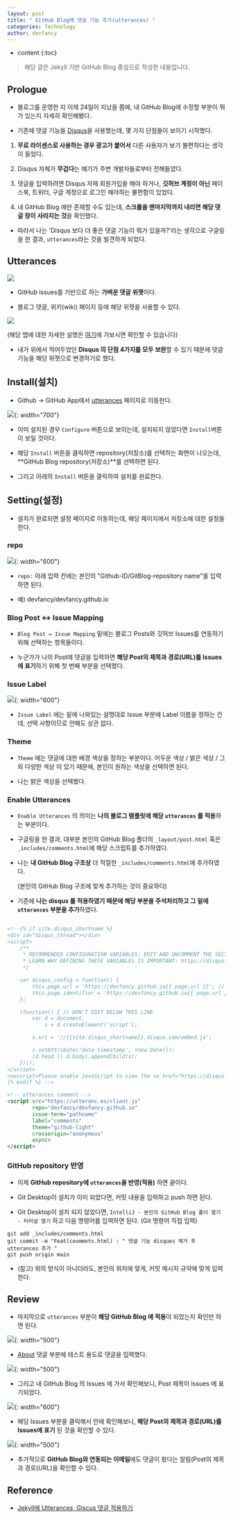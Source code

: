 ```yaml
---
layout: post
title: " GitHub Blog에 댓글 기능 추가(utterances) "
categories: Technology
author: devfancy
---
```

* content
{:toc}

> 해당 글은 Jekyll 기반 GitHub Blog 중심으로 작성한 내용입니다.

## Prologue

* 블로그를 운영한 지 이제 24일이 지났을 쯤에, 내 GitHub Blog에 수정할 부분이 뭐가 있는지 자세히 확인해봤다.

* 기존에 댓글 기능을 [Disqus](https://disqus.com/)을 사용했는데, 몇 가지 단점들이 보이기 시작했다.

1. **무료 라이센스로 사용하는 경우 광고가 붙어서** 다른 사용자가 보기 불편하다는 생각이 들었다.

2. Disqus 자체가 **무겁다**는 얘기가 주변 개발자들로부터 전해들었다.

3. 댓글을 입력하려면 Disqus 자체 회원가입을 해야 하거나, **깃허브 계정이 아닌** 페이스북, 트위터, 구글 계정으로 로그인 해야하는 불편함이 있었다.

4. 내 GitHub Blog 에만 존재할 수도 있는데, **스크롤을 맨마지막까지 내리면 해당 댓글 창이 사라지는 것**을 확인했다.

* 따라서 나는 'Disqus 보다 더 좋은 댓글 기능이 뭐가 있을까?'라는 생각으로 구글링을 한 결과, `utterances`라는 것을 발견하게 되었다.

## Utterances

![](/assets/img/technology/utterances.png)

* GitHub issues를 기반으로 하는 **가벼운 댓글 위젯**이다. 

* 블로그 댓글, 위키(wiki) 페이지 등에 해당 위젯을 사용할 수 있다.

![](/assets/img/technology/utterances_characteristic.png)

(해당 앱에 대한 자세한 설명은 [여기](https://utteranc.es/)에 가보시면 확인할 수 있습니다)

* 내가 위에서 적어두었던 **Disqus 의 단점 4가지를 모두 보완**할 수 있기 때문에 댓글 기능을 해당 위젯으로 변경하기로 했다.

## Install(설치)

* Github -> GitHub App에서 [utterances](https://github.com/apps/utterances) 페이지로 이동한다.

![](/assets/img/technology/utterances_2.png){: width="700"}

* 이미 설치된 경우 `Configure` 버튼으로 보이는데, 설치되지 않았다면 `Install`버튼이 보일 것이다.

* 해당 `Install` 버튼을 클릭하면 repository(저장소)를 선택하는 화면이 나오는데, **GitHub Blog repository(저장소)**를 선택하면 된다.

* 그리고 아래의 `Install` 버튼을 클릭하여 설치를 완료한다.

## Setting(설정)

* 설치가 완료되면 설정 페이지로 이동하는데, 해당 페이지에서 저장소에 대한 설정을 한다.

### repo

![](/assets/img/technology/utterances_setting_1.png){: width="600"}

* `repo:` 아래 입력 칸에는 본인의 "Github-ID/GitBlog-repository name"을 입력하면 된다.

* 예) devfancy/devfancy.github.io

### Blog Post ↔️ Issue Mapping

* `Blog Post ↔️ Issue Mapping` 밑에는 블로그 Posts와 깃허브 Issues를 연동하기 위해 선택하는 항목들이다.

* 누군가가 나의 Post에 댓글을 입력하면 **해당 Post의 제목과 경로(URL)를 Issues에 표기**하기 위해 첫 번째 부분을 선택했다.

### Issue Label

![](/assets/img/technology/utterances_setting_2.png){: width="600"}

* `Issue Label` 에는 밑에 나와있는 설명대로 Issue 부분에 Label 이름을 정하는 건데, 선택 사항이므로 안해도 상관 없다.

### Theme

* `Theme` 에는 댓글에 대한 배경 색상을 정하는 부분이다. 어두운 색상 / 밝은 색상 / 그외 다양한 색상 이 있기 때문에, 본인이 원하는 색상을 선택하면 된다.

* 나는 밝은 색상을 선택했다.

### Enable Utterances

* `Enable Utterances` 의 의미는 **나의 블로그 탬플릿에 해당 `utterances` 를 적용**하는 부분이다.

* 구글링을 한 결과, 대부분 본인의 GitHub Blog 폴더의 `_layout/post.html` 혹은 `_includes/comments.html`에 해당 스크립트를 추가하였다.

* 나는 **내 GitHub Blog 구조상** 더 적절한 `_includes/comments.html`에 추가하였다. 

     (본인의 GitHub Blog 구조에 맞게 추가하는 것이 중요하다)

* 기존에 **나는 disqus 를 적용하였기 때문에 해당 부분을 주석처리하고 그 밑에 `utterances` 부분을 추가**하였다.

```html

<!--{% if site.disqus_shortname %}
<div id="disqus_thread"></div>
<script>
    /**
     * RECOMMENDED CONFIGURATION VARIABLES: EDIT AND UNCOMMENT THE SECTION BELOW TO INSERT DYNAMIC VALUES FROM YOUR PLATFORM OR CMS.
     * LEARN WHY DEFINING THESE VARIABLES IS IMPORTANT: https://disqus.com/admin/universalcode/#configuration-variables
     */

    var disqus_config = function() {
        this.page.url = 'https://devfancy.github.io{{ page.url }}'; // Replace PAGE_URL with your page's canonical URL variable
        this.page.identifier = 'https://devfancy.github.io{{ page.url }}'; // Replace PAGE_IDENTIFIER with your page's unique identifier variable
    };

    (function() { // DON'T EDIT BELOW THIS LINE
        var d = document,
            s = d.createElement('script');

        s.src = '//{{site.disqus_shortname}}.disqus.com/embed.js';

        s.setAttribute('data-timestamp', +new Date());
        (d.head || d.body).appendChild(s);
    })();
</script>
<noscript>Please enable JavaScript to view the <a href="https://disqus.com/?ref_noscript" rel="nofollow">comments powered by Disqus.</a></noscript>
{% endif %} -->

<!-- utterances comment -->
<script src="https://utteranc.es/client.js"
        repo="devfancy/devfancy.github.io"
        issue-term="pathname"
        label="comments"
        theme="github-light"
        crossorigin="anonymous"
        async>
</script>
```

### GitHub repository 반영

* 이제 **GitHub repository에 `utterances`을 반영(적용)** 하면 끝이다.

* Git Desktop이 설치가 이미 되었다면, 커밋 내용을 입력하고 push 하면 된다.

* Git Desktop이 설치 되지 않았다면, `IntelliJ - 본인의 GitHub Blog 폴더 열기 - 터미널 열기` 하고 다음 명령어를 입력하면 된다. (Git 명령어 직접 입력)


``` 
git add _includes/comments.html 
git commit -m "Feat(coommets.html) : " 댓글 기능 disques 제거 후 utterances 추가 "
git push origin main
```

* (참고) 위의 방식이 아니더라도, 본인의 위치에 맞게, 커밋 메시지 규약에 맞게 입력한다.

## Review

* 마지막으로 `utterances` 부분이 **해당 GitHub Blog 에 적용**이 되었는지 확인만 하면 된다.

![](/assets/img/technology/utterances_test.png){: width="500"}

* [About](https://devfancy.github.io/about/#comments) 댓글 부분에 테스트 용도로 댓글을 입력했다.

![](/assets/img/technology/utterances_issues.png){: width="500"}

* 그리고 내 GitHub Blog 의 Issues 에 가서 확인해보니, Post 제목이 Issues 에 표기되었다.

![](/assets/img/technology/utterances_issues_2.png){: width="600"}

* 해당 Issues 부분을 클릭해서 안에 확인해보니, **해당 Post의 제목과 경로(URL)를 Issues에 표기** 된 것을 확인할 수 있다.

![](/assets/img/technology/utterances_issues_mail.png){: width="500"}

* 추가적으로 **GitHub Blog와 연동되는 이메일**에도 댓글이 왔다는 알림(Post의 제목과 경로(URL)을 확인할 수 있다.

## Reference

* [Jekyll에 Utterances, Giscus 댓글 적용하기](https://www.hahwul.com/2020/08/08/jekyll-utterances/)